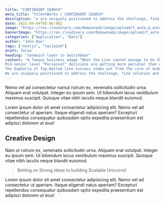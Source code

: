 ```yaml
---
title: "CONTINGENT SEARCH"
meta_title: "TalentWorkx | CONTINGENT SEARCH"
description: "e are uniquely positioned to address the challenge, find solution and mitigate the failure in your SwitchGear. Our Search is carefully curated"
date: 2022-04-04T05:00:00Z
image: "https://res.cloudinary.com/dmquwnaeb/image/upload/f_auto,q_auto/v1/talentWorkx/r79nfg0mbadlzs46pkta"
bannerImage: "https://res.cloudinary.com/dmquwnaeb/image/upload/f_auto,q_auto/v1/talentWorkx/r79nfg0mbadlzs46pkta"
categories: ["Application", "Data"]
author: "John Doe"
tags: ["nextjs", "tailwind"]
draft: false
heading: "Sandwich layer to SwitchGear"
content: "A famous business adage “What the Lion cannot manage to do the Fox can”, clearly explains the importance of mid-senior level roles in any Organization.
Mid-senior level “Personnel” decisions are getting more personal than ever for the C-suite people as they realize that the erstwhile “Sandwich Layer” is now the new Switchgear on which organizations can tread to success.
The Euphoria of Top-Bottom line success stems out from the core of middle line and organizations have started to realize the importance of middle-line SwitchGear for a consistent growth in Top-Bottom lines.
We are uniquely positioned to address the challenge, find solution and mitigate the failure in your SwitchGear. Our Search is carefully curated keeping in mind your future needs and aspirations. Our experience and time-tested “Search 2 Selection” solution enables us to create a talent pool which serves your current need and is capable of addressing the future requirements of your Organization."
---
```


Nemo vel ad consectetur namut rutrum ex, venenatis sollicitudin urna. Aliquam erat volutpat. Integer eu ipsum sem. Ut bibendum lacus vestibulum maximus suscipit. Quisque vitae nibh iaculis neque blandit euismod.

Lorem ipsum dolor sit amet consectetur adipisicing elit. Nemo vel ad consectetur ut aperiam. Itaque eligendi natus aperiam? Excepturi repellendus consequatur quibusdam optio expedita praesentium est adipisci dolorem ut eius!

## Creative Design

Nam ut rutrum ex, venenatis sollicitudin urna. Aliquam erat volutpat. Integer eu ipsum sem. Ut bibendum lacus vestibulum maximus suscipit. Quisque vitae nibh iaculis neque blandit euismod.

> Betting on Strong ideas to building Scalable Unicorns!

Lorem ipsum dolor sit amet consectetur adipisicing elit. Nemo vel ad consectetur ut aperiam. Itaque eligendi natus aperiam? Excepturi repellendus consequatur quibusdam optio expedita praesentium est adipisci dolorem ut eius!
